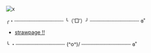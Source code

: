![x](https://i.pinimg.com/736x/d8/83/de/d883de5e8e00c51c33db7534237773eb.jpg)




╭・┄┄┄┄┄┄┄┄┄┄┄┄┄┄┄┄ ╰（‵□′）╯ ┄┄┄┄┄┄┄┄┄┄┄┄┄┄┄┄ ɞ˚


- [strawpage !!](https://skizzleblue.straw.page) 


╰ ・┄┄┄┄┄┄┄┄┄┄┄┄┄┄┄┄ (^o^)/ ┄┄┄┄┄┄┄┄┄┄┄┄┄┄┄┄ ɞ˚



